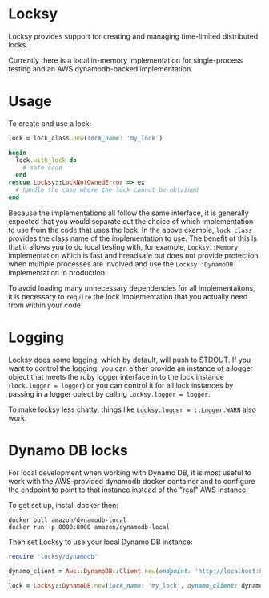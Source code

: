 Locksy
======

Locksy provides support for creating and managing time-limited distributed locks.

Currently there is a local in-memory implementation for single-process testing
and an AWS dynamodb-backed implementation.

Usage
=====

To create and use a lock:
```ruby
lock = lock_class.new(lock_name: 'my_lock')

begin
  lock.with_lock do
    # safe code
  end
rescue Locksy::LockNotOwnedError => ex
  # handle the case where the lock cannot be obtained
end
```

Because the implementations all follow the same interface, it is generally expected
that you would separate out the choice of which implementation to use from the code
that uses the lock. In the above example, `lock_class` provides the class name of
the implementation to use. The benefit of this is that it allows you to do local
testing with, for example, `Locksy::Memory` implementation which is fast and hreadsafe
but does not provide protection when multiple processes are involved and use the
`Locksy::DynamoDB` implementation in production.

To avoid loading many unnecessary dependencies for all implementaitons, it is necessary
to `require` the lock implementation that you actually need from within your code.

Logging
=======

Locksy does some logging, which by default, will push to STDOUT. If you want to control
the logging, you can either provide an instance of a logger object that meets the ruby
logger interface in to the lock instance (`lock.logger = logger`) or you can control it
for all lock instances by passing in a logger object by calling `Locksy.logger = logger`.

To make locksy less chatty, things like `Locksy.logger = ::Logger.WARN` also work.


Dynamo DB locks
===============

For local development when working with Dynamo DB, it is most useful to work with
the AWS-provided dynamodb docker container and to configure the endpoint to point
to that instance instead of the "real" AWS instance.

To get set up, install docker then:
```shell
docker pull amazon/dynamodb-local
docker run -p 8000:8000 amazon/dynamodb-local
```

Then set Locksy to use your local Dynamo DB instance:
```ruby
require 'locksy/dynamodb'

dynamo_client = Aws::DynamoDB::Client.new(endpoint: 'http://localhost:8000')

lock = Locksy::DynamoDB.new(lock_name: 'my_lock', dynamo_client: dynamo_client)
```
